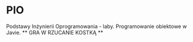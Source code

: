 # PIO
Podstawy Inżynierii Oprogramowania - laby. Programowanie obiektowe w Javie.
** GRA W RZUCANIE KOSTKĄ **
